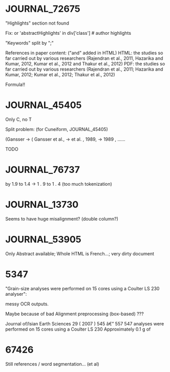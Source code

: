 # JOURNAL_72675

"Highlights" section not found

Fix: or 'abstractHighlights' in div['class'] # author highlights

"Keywords" split by ";"

References in paper content: ("and" added in HTML)
HTML: the studies so far carried out by various researchers (Rajendran et al., 2011, Hazarika and Kumar, 2012, Kumar et al., 2012 and Thakur et al., 2012)
PDF:  the studies so far carried out by various researchers (Rajendran et al., 2011; Hazarika and Kumar, 2012; Kumar et al., 2012; Thakur et al., 2012) 

Formula!!

# JOURNAL_45405

Only C, no T

Split problem:  (for Cuneiform, JOURNAL_45405)

(Gansser -> ( Gansser
et al., -> et al. ,
1989, -> 1989 ,
......

TODO

# JOURNAL_76737

by 1.9 to 1.4 -> 1 . 9 to 1 . 4 (too much tokenization)

# JOURNAL_13730

Seems to have huge misalignment?
(double column?)

# JOURNAL_53905

Only Abstract available; Whole HTML is French...; very dirty document

# 5347

"Grain-size analyses were performed on 15 cores using a Coulter LS 230 analyser":

messy OCR outputs.

Maybe because of bad Alignment preprocessing (box-based) ???

Journal
of/lsian
Earth
Sciences
29
(
2007
)
545
â€”
557
547
analyses
were
performed
on
15
cores
using
a
Coulter
LS
230
Approximately
0.1
g
of

# 67426

Still references / word segmentation... (et al)
